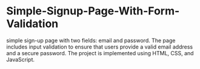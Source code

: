 # Simple-Signup-Page-With-Form-Validation

simple sign-up page with two fields: email and password. The page includes input validation to ensure that users provide a valid email address and a secure password. The project is implemented using HTML, CSS, and JavaScript.
